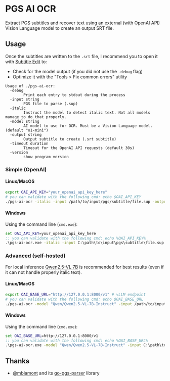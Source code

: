 # PGS AI OCR

Extract PGS subtitles and recover text using an external (with OpenAI API) Vision Language model to create an output SRT file.

## Usage

Once the subtitles are written to the `.srt` file, I recommend you to open it with [Subtitle Edit](https://github.com/SubtitleEdit/subtitleedit) to:
- Check for the model output (if you did not use the `-debug` flag)
- Optimize it with the "Tools > Fix common errors" utility

```
Usage of ./pgs-ai-ocr:
  -debug
        Print each entry to stdout during the process
  -input string
        PGS file to parse (.sup)
  -italic
        Instruct the model to detect italic text. Not all models manage to do that properly.
  -model string
        AI model to use for OCR. Must be a Vision Language model. (default "o1-mini")
  -output string
        Output subtitle to create (.srt subtitle)
  -timeout duration
        Timeout for the OpenAI API requests (default 30s)
  -version
        show program version
```

### Simple (OpenAI)

#### Linux/MacOS

```bash
export OAI_API_KEY="your_openai_api_key_here"
# you can validate with the following cmd: echo $OAI_API_KEY
./pgs-ai-ocr -italic -input /path/to/input/pgs/subtitle/file.sup -output /path/to/output/subtitle/file.srt -debug
```

#### Windows

Using the command line (`cmd.exe`):

```bat
set OAI_API_KEY=your_openai_api_key_here
:: you can validate with the following cmd: echo %OAI_API_KEY%
.\pgs-ai-ocr.exe -italic -input C:\path\to\input\pgs\subtitle\file.sup -output C:\path\to\output\subtitle\file.srt -debug
```

### Advanced (self-hosted)

For local inference [Qwen2.5-VL 7B](https://huggingface.co/Qwen/Qwen2.5-VL-7B-Instruct) is recommended for best results (even if it can not handle properly italic text).

#### Linux/MacOS

```bash
export OAI_BASE_URL="http://127.0.0.1:8000/v1" # vLLM endpoint
# you can validate with the following cmd: echo $OAI_BASE_URL
./pgs-ai-ocr -model "Qwen/Qwen2.5-VL-7B-Instruct" -input /path/to/input/pgs/subtitle/file.sup -output /path/to/output/subtitle/file.srt -debug
```

#### Windows

Using the command line (`cmd.exe`):

```bat
set OAI_BASE_URL=http://127.0.0.1:8000/v1
:: you can validate with the following cmd: echo %OAI_BASE_URL%
.\pgs-ai-ocr.exe -model "Qwen/Qwen2.5-VL-7B-Instruct" -input C:\path\to\input\pgs\subtitle\file.sup -output C:\path\to\output\subtitle\file.srt -debug
```

## Thanks

* [@mbiamont](https://github.com/mbiamont) and its [go-pgs-parser](https://github.com/mbiamont/go-pgs-parser) library
